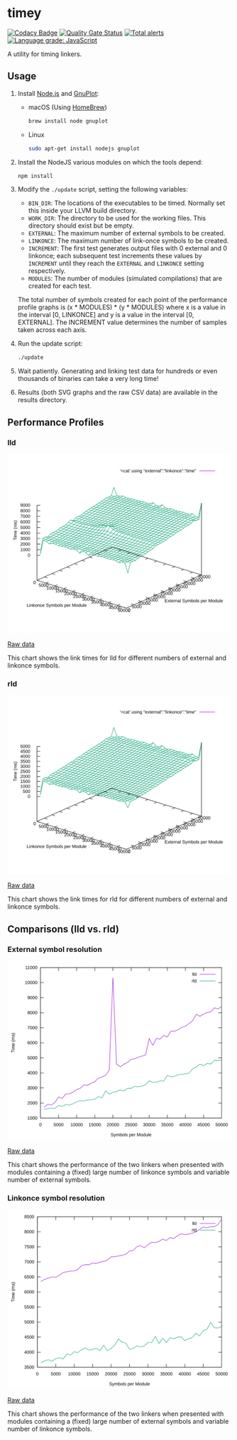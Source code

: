 # timey

[![Codacy Badge](https://api.codacy.com/project/badge/Grade/1464302e08074a408e8e17ad66f11cc4)](https://app.codacy.com/manual/paulhuggett/timey?utm_source=github.com&utm_medium=referral&utm_content=paulhuggett/timey&utm_campaign=Badge_Grade_Dashboard)
[![Quality Gate Status](https://sonarcloud.io/api/project_badges/measure?project=paulhuggett_timey&metric=alert_status)](https://sonarcloud.io/dashboard?id=paulhuggett_timey)
[![Total alerts](https://img.shields.io/lgtm/alerts/g/paulhuggett/timey.svg?logo=lgtm&logoWidth=18)](https://lgtm.com/projects/g/paulhuggett/timey/alerts/)
[![Language grade: JavaScript](https://img.shields.io/lgtm/grade/javascript/g/paulhuggett/timey.svg?logo=lgtm&logoWidth=18)](https://lgtm.com/projects/g/paulhuggett/timey/context:javascript)

A utility for timing linkers.

## Usage

1.  Install [Node.js](https://nodejs.org/) and [GnuPlot](http://gnuplot.sourceforge.net):

    -   macOS (Using [HomeBrew](https://brew.sh/))

        ~~~bash
        brew install node gnuplot
        ~~~

    -   Linux

        ~~~bash
        sudo apt-get install nodejs gnuplot
        ~~~

2.  Install the NodeJS various modules on which the tools depend:

    ~~~bash
    npm install
    ~~~

3.  Modify the `./update` script, setting the following variables:

    -   `BIN_DIR`: The locations of the executables to be timed. Normally set this inside your LLVM build directory.
    -   `WORK_DIR`: The directory to be used for the working files. This directory should exist but be empty.
    -   `EXTERNAL`: The maximum number of external symbols to be created.
    -   `LINKONCE`: The maximum number of link-once symbols to be created.
    -   `INCREMENT`: The first test generates output files with 0 external and 0 linkonce; each subsequent test increments these values by `INCREMENT` until they reach the `EXTERNAL` and `LINKONCE` setting respectively.
    -   `MODULES`: The number of modules (simulated compilations) that are created for each test.

    The total number of symbols created for each point of the performance profile graphs is (x \* MODULES) \* (y \* MODULES) where x is a value in the interval \[0, LINKONCE\] and y is a value in the interval \[0, EXTERNAL\]. The INCREMENT value determines the number of samples taken across each axis.

4.  Run the update script:

    ~~~bash
    ./update
    ~~~

5.  Wait patiently. Generating and linking test data for hundreds or even thousands of binaries can take a very long time!

6.  Results (both SVG graphs and the raw CSV data) are available in the results directory.

## Performance Profiles

### lld

![lld performance profile](./results/lld.svg)

[Raw data](./results/lld.csv)

This chart shows the link times for lld for different numbers of external and linkonce symbols.

### rld

![rld performance profile](./results/rld.svg)

[Raw data](./results/rld.csv)

This chart shows the link times for rld for different numbers of external and linkonce symbols.

## Comparisons (lld vs. rld)

### External symbol resolution

![lld vs. rld (external symbol resolution)](./results/compare_external.svg)

[Raw data](./results/compare_external.csv)

This chart shows the performance of the two linkers when presented with modules containing a (fixed) large number of linkonce symbols and variable number of external symbols.

### Linkonce symbol resolution

![lld vs. rld (linkonce symbol resolution)](./results/compare_linkonce.svg)

[Raw data](./results/compare_linkonce.csv)

This chart shows the performance of the two linkers when presented with modules containing a (fixed) large number of external symbols and variable number of linkonce symbols.
